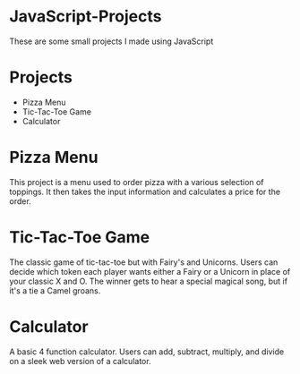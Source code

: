 # JavaScript-Projects
These are some small projects I made using JavaScript

# Projects

* Pizza Menu
* Tic-Tac-Toe Game
* Calculator



# Pizza Menu

This project is a menu used to order pizza with a various selection of toppings. It then takes the input information and calculates a price for the order.

# Tic-Tac-Toe Game

The classic game of tic-tac-toe but with Fairy's and Unicorns. Users can decide which token each player wants either a Fairy or a Unicorn in place of your classic X and O. The winner gets to hear a special magical song, but if it's a tie a Camel groans.

# Calculator

A basic 4 function calculator. Users can add, subtract, multiply, and divide on a sleek web version of a calculator.
